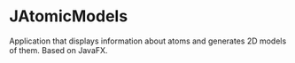 # JAtomicModels
Application that displays information about atoms and generates 2D models of them. Based on JavaFX.
